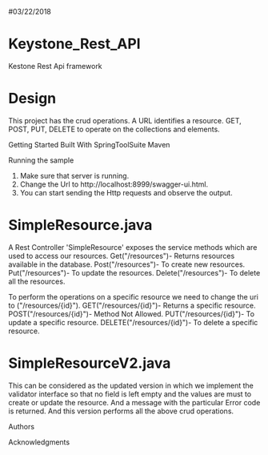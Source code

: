#03/22/2018


# Keystone_Rest_API
Kestone Rest Api framework

# Design
  This project has the crud operations. A URL identifies a resource. GET, POST, PUT, DELETE to operate on the collections and elements.

Getting Started
Built With
SpringToolSuite
Maven

Running the sample
1. Make sure that server is running.
2. Change the Url to http://localhost:8999/swagger-ui.html.
3. You can start sending the Http requests and observe the output. 



# SimpleResource.java
A Rest Controller 'SimpleResource' exposes the service methods which are used to access our resources.
Get("/resources")- Returns resources available in the database.
Post("/resources")- To create new resources.
Put("/resources")- To update the resources.
Delete("/resources")- To delete all the resources.

To perform the operations on a specific resource we need to change the uri to ("/resources/{id}").
GET("/resources/{id}")- Returns a specific resource.
POST("/resources/{id}")- Method Not Allowed.
PUT("/resources/{id}")- To update a specific resource.
DELETE("/resources/{id}")- To delete a specific resource.


# SimpleResourceV2.java
This can be considered as the updated version in which we implement the validator interface so that no field is left empty and the values are must to create or update the resource. And a message with the particular Error code is returned.
And this version performs all the above crud operations.



Authors

Acknowledgments
